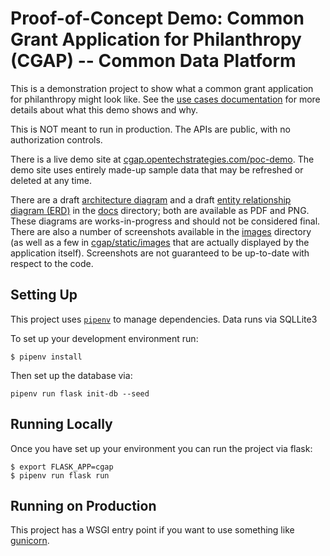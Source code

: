 # Proof-of-Concept Demo: Common Grant Application for Philanthropy (CGAP) -- Common Data Platform

This is a demonstration project to show what a common grant
application for philanthropy might look like.  See the [use cases
documentation](docs/USE_CASES.md) for more details about what this
demo shows and why.

This is NOT meant to run in production.  The APIs are public, with no
authorization controls.

There is a live demo site at
[cgap.opentechstrategies.com/poc-demo](cgap.opentechstrategies.com/poc-demo).
The demo site uses entirely made-up sample data that may be refreshed
or deleted at any time.

There are a draft [architecture diagram](docs/architecture.png) and a
draft [entity relationship diagram
(ERD)](docs/entity-relationships.png) in the [docs](docs) directory;
both are available as PDF and PNG.  These diagrams are
works-in-progress and should not be considered final.  There are also
a number of screenshots available in the [images](images) directory
(as well as a few in [cgap/static/images](cgap/static/images/) that
are actually displayed by the application itself).  Screenshots are
not guaranteed to be up-to-date with respect to the code.

## Setting Up

This project uses [`pipenv`](https://pipenv.pypa.io/en/latest/) to manage dependencies.  Data runs via SQLLite3

To set up your development environment run:

```
$ pipenv install
```

Then set up the database via:

```
pipenv run flask init-db --seed
```

## Running Locally

Once you have set up your environment you can run the project via flask:

```
$ export FLASK_APP=cgap
$ pipenv run flask run
```


## Running on Production

This project has a WSGI entry point if you want to use something like [gunicorn](https://flask.palletsprojects.com/en/2.0.x/deploying/wsgi-standalone/#gunicorn).

